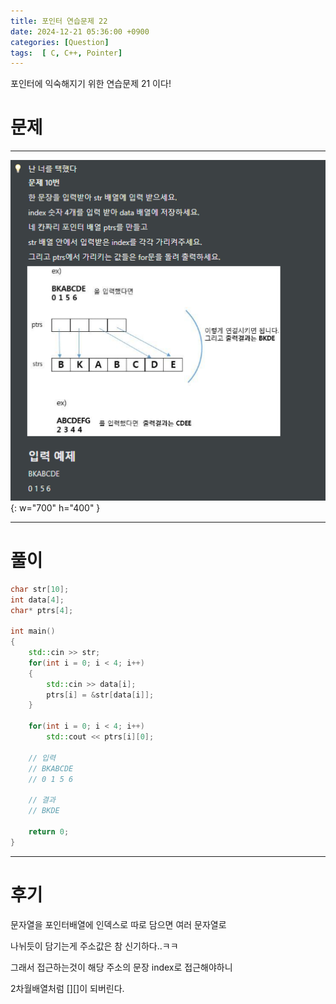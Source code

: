 ```yaml
---
title: 포인터 연습문제 22
date: 2024-12-21 05:36:00 +0900
categories: [Question]  
tags:  [ C, C++, Pointer]
---
```


포인터에 익숙해지기 위한 연습문제 21 이다!

# 문제   
---------------------------------------

![Desktop View](/assets/img/Pointer23.png){: w="700" h="400" }
    
---------------------------------------

# 풀이

```c++
char str[10];
int data[4];
char* ptrs[4];

int main()
{
    std::cin >> str;
    for(int i = 0; i < 4; i++)
    {
        std::cin >> data[i];
        ptrs[i] = &str[data[i]];
    }

    for(int i = 0; i < 4; i++)
        std::cout << ptrs[i][0];

    // 입력
    // BKABCDE
    // 0 1 5 6

    // 결과
    // BKDE

    return 0;
}
```

---------------------------------------

# 후기

문자열을 포인터배열에 인덱스로 따로 담으면 여러 문자열로

나뉘듯이 담기는게 주소값은 참 신기하다..ㅋㅋ

그래서 접근하는것이 해당 주소의 문장 index로 접근해야하니

2차월배열처럼 [][]이 되버린다.

